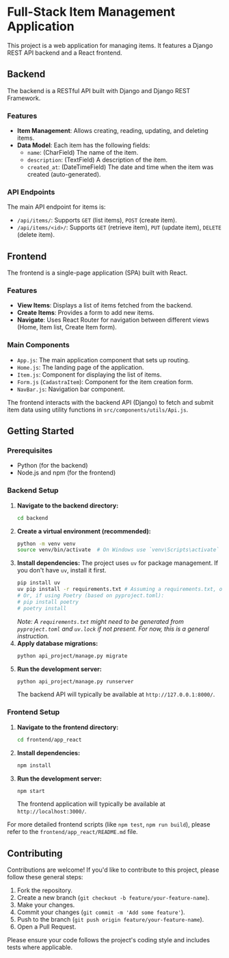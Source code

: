 # Full-Stack Item Management Application

This project is a web application for managing items. It features a Django REST API backend and a React frontend.

## Backend

The backend is a RESTful API built with Django and Django REST Framework.

### Features
*   **Item Management**: Allows creating, reading, updating, and deleting items.
*   **Data Model**: Each item has the following fields:
    *   `name`: (CharField) The name of the item.
    *   `description`: (TextField) A description of the item.
    *   `created_at`: (DateTimeField) The date and time when the item was created (auto-generated).

### API Endpoints

The main API endpoint for items is:
*   `/api/items/`: Supports `GET` (list items), `POST` (create item).
*   `/api/items/<id>/`: Supports `GET` (retrieve item), `PUT` (update item), `DELETE` (delete item).

## Frontend

The frontend is a single-page application (SPA) built with React.

### Features
*   **View Items**: Displays a list of items fetched from the backend.
*   **Create Items**: Provides a form to add new items.
*   **Navigate**: Uses React Router for navigation between different views (Home, Item list, Create Item form).

### Main Components
*   `App.js`: The main application component that sets up routing.
*   `Home.js`: The landing page of the application.
*   `Item.js`: Component for displaying the list of items.
*   `Form.js` (`CadastraItem`): Component for the item creation form.
*   `NavBar.js`: Navigation bar component.

The frontend interacts with the backend API (Django) to fetch and submit item data using utility functions in `src/components/utils/Api.js`.

## Getting Started

### Prerequisites

*   Python (for the backend)
*   Node.js and npm (for the frontend)

### Backend Setup

1.  **Navigate to the backend directory:**
    ```bash
    cd backend
    ```
2.  **Create a virtual environment (recommended):**
    ```bash
    python -m venv venv
    source venv/bin/activate  # On Windows use `venv\Scripts\activate`
    ```
3.  **Install dependencies:**
    The project uses `uv` for package management. If you don't have `uv`, install it first.
    ```bash
    pip install uv
    uv pip install -r requirements.txt # Assuming a requirements.txt, or generate one from pyproject.toml/uv.lock
    # Or, if using Poetry (based on pyproject.toml):
    # pip install poetry
    # poetry install
    ```
    *Note: A `requirements.txt` might need to be generated from `pyproject.toml` and `uv.lock` if not present. For now, this is a general instruction.*
4.  **Apply database migrations:**
    ```bash
    python api_project/manage.py migrate
    ```
5.  **Run the development server:**
    ```bash
    python api_project/manage.py runserver
    ```
    The backend API will typically be available at `http://127.0.0.1:8000/`.

### Frontend Setup

1.  **Navigate to the frontend directory:**
    ```bash
    cd frontend/app_react
    ```
2.  **Install dependencies:**
    ```bash
    npm install
    ```
3.  **Run the development server:**
    ```bash
    npm start
    ```
    The frontend application will typically be available at `http://localhost:3000/`.

For more detailed frontend scripts (like `npm test`, `npm run build`), please refer to the `frontend/app_react/README.md` file.

## Contributing

Contributions are welcome! If you'd like to contribute to this project, please follow these general steps:

1.  Fork the repository.
2.  Create a new branch (`git checkout -b feature/your-feature-name`).
3.  Make your changes.
4.  Commit your changes (`git commit -m 'Add some feature'`).
5.  Push to the branch (`git push origin feature/your-feature-name`).
6.  Open a Pull Request.

Please ensure your code follows the project's coding style and includes tests where applicable.
